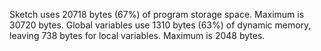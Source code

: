 Sketch uses 20718 bytes (67%) of program storage space. Maximum is 30720 bytes.
Global variables use 1310 bytes (63%) of dynamic memory, leaving 738 bytes for local variables. Maximum is 2048 bytes.